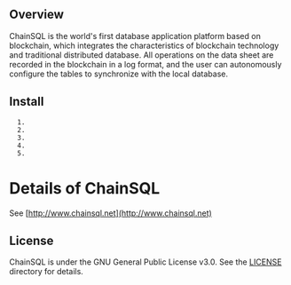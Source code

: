 ## Overview

ChainSQL is the world's first database application platform based on blockchain, which integrates the characteristics of blockchain technology and traditional distributed database. All operations on the data sheet are recorded in the blockchain in a log format, and the user can autonomously configure the tables to synchronize with the local database.

## Install
```
  1. 
  2. 
  3. 
  4. 
  5. 
```

# Details of ChainSQL

See [http://www.chainsql.net](http://www.chainsql.net)

## License

ChainSQL is under the GNU General Public License v3.0. See the [LICENSE](./License) directory for details.
